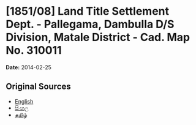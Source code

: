 # [1851/08] Land Title Settlement Dept. - Pallegama, Dambulla D/S Division, Matale District - Cad. Map No. 310011

**Date:** 2014-02-25

## Original Sources

- [English](https://documents.gov.lk/view/extra-gazettes/2014/2/1851-08_E.pdf)
- [සිංහල](https://documents.gov.lk/view/extra-gazettes/2014/2/1851-08_S.pdf)
- [தமிழ்](https://documents.gov.lk/view/extra-gazettes/2014/2/1851-08_T.pdf)
